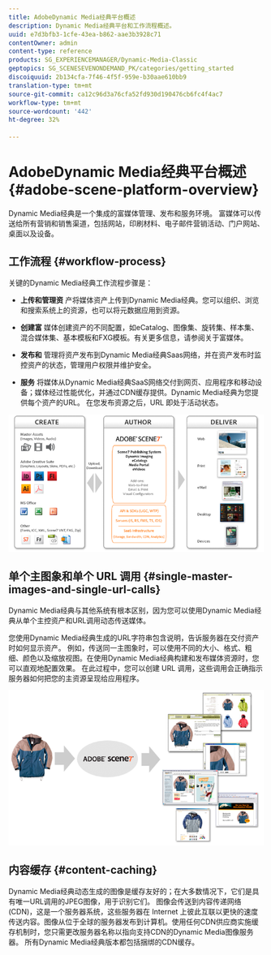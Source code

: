 ```yaml
---
title: AdobeDynamic Media经典平台概述
description: Dynamic Media经典平台和工作流程概述。
uuid: e7d3bfb3-1cfe-43ea-b862-aae3b3928c71
contentOwner: admin
content-type: reference
products: SG_EXPERIENCEMANAGER/Dynamic-Media-Classic
geptopics: SG_SCENESEVENONDEMAND_PK/categories/getting_started
discoiquuid: 2b134cfa-7f46-4f5f-959e-b30aae610bb9
translation-type: tm+mt
source-git-commit: ca12c96d3a76cfa52fd930d190476cb6fc4f4ac7
workflow-type: tm+mt
source-wordcount: '442'
ht-degree: 32%

---
```



# AdobeDynamic Media经典平台概述{#adobe-scene-platform-overview}

Dynamic Media经典是一个集成的富媒体管理、发布和服务环境。 富媒体可以传送给所有营销和销售渠道，包括网站，印刷材料、电子邮件营销活动、门户网站、桌面以及设备。

## 工作流程 {#workflow-process}

关键的Dynamic Media经典工作流程步骤是：

* **上传和管理资**
产将媒体资产上传到Dynamic Media经典。您可以组织、浏览和搜索系统上的资源，也可以将元数据应用到资源。

* **创建富**
媒体创建资产的不同配置，如eCatalog、图像集、旋转集、样本集、混合媒体集、基本模板和FXG模板。有关更多信息，请参阅关于富媒体。

* **发布和**
管理将资产发布到Dynamic Media经典Saas网络，并在资产发布时监控资产的状态，管理用户权限并维护安全。

* **服务**
将媒体从Dynamic Media经典SaaS网络交付到网页、应用程序和移动设备；媒体经过性能优化，并通过CDN缓存提供。Dynamic Media经典为您提供每个资产的URL。 在您发布资源之后，URL 即处于活动状态。

![Dynamic Media经典工作流程](/help/assets/gs_workflow.png)

## 单个主图象和单个 URL 调用 {#single-master-images-and-single-url-calls}

Dynamic Media经典与其他系统有根本区别，因为您可以使用Dynamic Media经典从单个主控资产和URL调用动态传送媒体。

您使用Dynamic Media经典生成的URL字符串包含说明，告诉服务器在交付资产时如何显示资产。 例如，传送同一主图象时，可以使用不同的大小、格式、粗细、颜色以及缩放视图。在使用Dynamic Media经典构建和发布媒体资源时，您可以直观地配置效果。 在此过程中，您可以创建 URL 调用，这些调用会正确指示服务器如何把您的主资源呈现给应用程序。

![Dynamic Media经典可以以不同的大小和格式向不同媒体提供相同的主控图像。](/help/assets/gs_dynamic_publishing.png)

## 内容缓存 {#content-caching}

Dynamic Media经典动态生成的图像是缓存友好的；在大多数情况下，它们是具有唯一URL调用的JPEG图像，用于识别它们。 图像会传送到内容传递网络 (CDN)，这是一个服务器系统，这些服务器在 Internet 上彼此互联以更快的速度传送内容。图像从位于全球的服务器发布到计算机。使用任何CDN供应商实施缓存机制时，您只需更改服务器名称以指向支持CDN的Dynamic Media图像服务器。 所有Dynamic Media经典版本都包括捆绑的CDN缓存。
